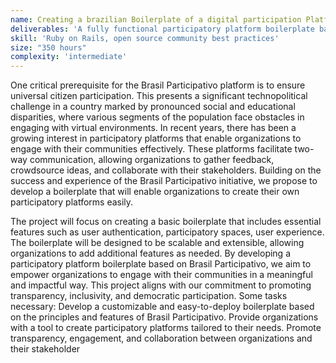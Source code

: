 ```yaml
---
name: Creating a brazilian Boilerplate of a digital participation Platform
deliverables: 'A fully functional participatory platform boilerplate based on Brasil Participativo. Documentation and user guides for deploying and customizing the boilerplate. Support and maintenance services for a specified period after the initial deployment.'
skill: 'Ruby on Rails, open source community best practices'
size: "350 hours"
complexity: 'intermediate'
---
```

One critical prerequisite for the Brasil Participativo platform is to ensure universal citizen participation. This presents a significant technopolitical challenge in a country marked by pronounced social and educational disparities, where various segments of the population face obstacles in engaging with virtual environments. In recent years, there has been a growing interest in participatory platforms that enable organizations to engage with their communities effectively. These platforms facilitate two-way communication, allowing organizations to gather feedback, crowdsource ideas, and collaborate with their stakeholders. Building on the success and experience of the Brasil Participativo initiative, we propose to develop a boilerplate that will enable organizations to create their own participatory platforms easily.

The project will focus on creating a basic boilerplate that includes essential features such as user authentication, participatory spaces, user experience. The boilerplate will be designed to be scalable and extensible, allowing organizations to add additional features as needed. By developing a participatory platform boilerplate based on Brasil Participativo, we aim to empower organizations to engage with their communities in a meaningful and impactful way. This project aligns with our commitment to promoting transparency, inclusivity, and democratic participation. Some tasks necessary:
Develop a customizable and easy-to-deploy boilerplate based on the principles and features of Brasil Participativo. Provide organizations with a tool to create participatory platforms tailored to their needs. Promote transparency, engagement, and collaboration between organizations and their stakeholder